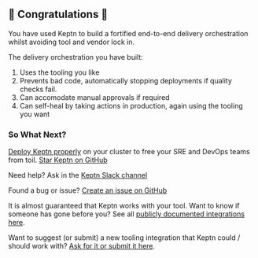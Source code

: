 ## 🎉 Congratulations 🎉
You have used Keptn to build a fortified end-to-end delivery orchestration whilst avoiding tool and vendor lock in.

The delivery orchestration you have built:

1. Uses the tooling you like
2. Prevents bad code, automatically stopping deployments if quality checks fail.
3. Can accomodate manual approvals if required
4. Can self-heal by taking actions in production, again using the tooling you want

### So What Next?

[Deploy Keptn properly](https://keptn.sh/docs/0.16.x/operate/install/) on your cluster to free your SRE and DevOps teams from toil. [Star Keptn on GitHub](https://github.com/keptn/keptn)

Need help? Ask in the [Keptn Slack channel](https://slack.keptn.sh)

Found a bug or issue? [Create an issue on GitHub](https://github.com/)

It is almost guaranteed that Keptn works with your tool. Want to know if someone has gone before you? See all [publicly documented integrations here](https://keptn.sh/docs/integrations).

Want to suggest (or submit) a new tooling integration that Keptn could / should work with? [Ask for it or submit it here](https://github.com/keptn/integrations/issues).
